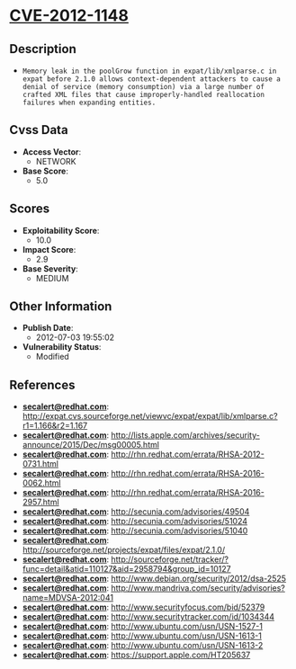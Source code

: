 
# [CVE-2012-1148](http://expat.cvs.sourceforge.net/viewvc/expat/expat/lib/xmlparse.c?r1=1.166&r2=1.167)

## Description

- `Memory leak in the poolGrow function in expat/lib/xmlparse.c in expat before 2.1.0 allows context-dependent attackers to cause a denial of service (memory consumption) via a large number of crafted XML files that cause improperly-handled reallocation failures when expanding entities.`

## Cvss Data

- **Access Vector**:
  - NETWORK
- **Base Score**:
  - 5.0

## Scores

- **Exploitability Score**:
  - 10.0
- **Impact Score**:
  - 2.9
- **Base Severity**:
  - MEDIUM

## Other Information

- **Publish Date**:
  - 2012-07-03 19:55:02
- **Vulnerability Status**:
  - Modified

## References

- **secalert@redhat.com**: http://expat.cvs.sourceforge.net/viewvc/expat/expat/lib/xmlparse.c?r1=1.166&r2=1.167
- **secalert@redhat.com**: http://lists.apple.com/archives/security-announce/2015/Dec/msg00005.html
- **secalert@redhat.com**: http://rhn.redhat.com/errata/RHSA-2012-0731.html
- **secalert@redhat.com**: http://rhn.redhat.com/errata/RHSA-2016-0062.html
- **secalert@redhat.com**: http://rhn.redhat.com/errata/RHSA-2016-2957.html
- **secalert@redhat.com**: http://secunia.com/advisories/49504
- **secalert@redhat.com**: http://secunia.com/advisories/51024
- **secalert@redhat.com**: http://secunia.com/advisories/51040
- **secalert@redhat.com**: http://sourceforge.net/projects/expat/files/expat/2.1.0/
- **secalert@redhat.com**: http://sourceforge.net/tracker/?func=detail&atid=110127&aid=2958794&group_id=10127
- **secalert@redhat.com**: http://www.debian.org/security/2012/dsa-2525
- **secalert@redhat.com**: http://www.mandriva.com/security/advisories?name=MDVSA-2012:041
- **secalert@redhat.com**: http://www.securityfocus.com/bid/52379
- **secalert@redhat.com**: http://www.securitytracker.com/id/1034344
- **secalert@redhat.com**: http://www.ubuntu.com/usn/USN-1527-1
- **secalert@redhat.com**: http://www.ubuntu.com/usn/USN-1613-1
- **secalert@redhat.com**: http://www.ubuntu.com/usn/USN-1613-2
- **secalert@redhat.com**: https://support.apple.com/HT205637
